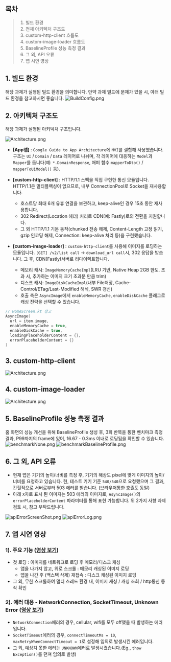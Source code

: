 ## 목차
> 1. 빌드 환경
> 2. 전체 아키텍처 구조도
> 3. custom-http-client 흐름도
> 4. custom-image-loader 흐름도
> 5. BaselineProfile 성능 측정 결과
> 6. 그 외, API 오류
> 7. 앱 시연 영상

## 1. 빌드 환경
해당 과제가 실행된 빌드 환경을 의미합니다. 만약 과제 빌드에 문제가 있을 시, 아래 빌드 환경을 참고하시면 좋습니다.
![BuildConfig.png](readme-img/BuildConfig.png)

## 2. 아키텍처 구조도
해당 과제가 실행된 아키텍처 구조입니다.

![Architecture.png](readme-img/Architecture.png)


- **[App앱]** : `Google Guide to App Architecture`에 `MVI`를 결합해 사용했습니다. 구조는 `UI` / `Domain` / `Data` 레이어로 나뉘며, 각 레이어에 대응하는 `Model`과 `Mapper`를 둡니다(예: `*.DomainResponse`, 매퍼 함수 `mapperToDto()` / `mapperToUiModel()` 등).

- **[custom-http-client]** : HTTP/1.1 스펙을 직접 구현한 통신 모듈입니다. HTTP/1.1은 멀티플렉싱이 없으므로, 내부 ConnectionPool로 Socket을 재사용합니다.
  - 호스트당 최대 6개 유휴 연결을 보관하고, keep-alive인 경우 15초 동안 재사용합니다.
  - 302 Redirect(Location 헤더) 처리로 CDN(예: Fastly)로의 전환을 지원합니다.
  - 그 외 HTTP/1.1 기본 동작(chunked 전송 해제, Content-Length 고정 읽기, gzip 인코딩 해제, Connection: keep-alive 처리 등)을 구현했습니다.

- **[custom-image-loader]** : `custom-http-client`를 사용해 이미지를 로딩하는 모듈입니다. `[GET] /v2/list call` -> `download_url call`시, 302 응답을 받습니다. 그 후, CDN(Fastly)서버로 리다이렉트합니다.
  - 메모리 캐시: `ImageMemoryCacheImpl`(LRU 기반, Native Heap 2GB 한도. 초과 시, 추가하는 이미지 크기 초과분 만큼 trim)
  - 디스크 캐시: `ImageDiskCacheImpl`(내부 File저장, Cache-Control/ETag/Last-Modified 해석, SWR 갱신)
  - 호출 측은 `AsyncImage`에서 `enableMemoryCache`, `enableDiskCache` 플래그로 캐싱 전략을 선택할 수 있습니다.

```kotlin
// HomeScreen.kt 참고
AsyncImage(
  url = item.image,
  enableMemoryCache = true,
  enableDiskCache = true,
  loadingPlaceholderContent = {},
  errorPlaceholderContent = {}
) 
```


## 3. custom-http-client
![Architecture.png](readme-img/custom-http-client.png)

## 4. custom-image-loader
![Architecture.png](readme-img/custom-image-loader.png)

## 5. BaselineProfile 성능 측정 결과
홈 화면의 성능 개선을 위해 BaselineProfile 생성 후, 3회 반복을 통한 벤치마크 측정 결과, 
P99까지의 frame에 있어, 16.67 - 0.3ms 이내로 로딩됨을 확인할 수 있습니다.
![benchmarkNone.png](readme-img/benchmarkNone.png)
![benchmarkBaselineProfile.png](readme-img/benchmarkBaselineProfile.png)

## 6. 그 외, API 오류
- 현재 앱은 기기의 높이/너비를 측정 후, 기기의 해상도 pixel에 맞게 이미지의 높이/너비를 요청하고 있습니다. 현, 테스트 기기 기준 `540/540`으로
요청했으며 그 결과, 간헐적으로 서버로부터 503 에러를 받습니다. (브라우저통한 호출도 동일)
- 아래 `X`자로 표시 된 이미지는 503 에러의 이미지로, `AsyncImage()`의 `errorPlaceholderContent` 파라미터를 통해 표현 가능합니다.
위 2가지 사항 과제 검토 시, 참고 부탁드립니다.

![apiErrorScreenShot.png](readme-img/apiErrorScreenShot.jpeg)
![apiErrorLog.png](readme-img/apiErrorLog.png)

## 7. 앱 시연 영상
### 1). 주요 기능 ([영상 보기](readme-img/main.mp4))
- 첫 로딩 : 이미지를 네트워크로 로딩 후 메모리/디스크 캐싱
  - 앱을 나가지 않고, 위로 스크롤 : 메모리 캐싱된 이미지 로딩
  - 앱을 나간 후 (백스택 삭제) 재접속 : 디스크 캐싱된 이미지 로딩
- 그 외, 무한 스크롤하여 멀티 스레드 환경 내, 이미지 캐싱 / 캐싱 조회 / http통신 동작 확인

### 2). 에러 대응 - NetworkConnection, SocketTimeout, Unknown Error ([영상 보기](readme-img/sub.mp4))
- `NetworkConnection`에러의 경우, cellular, wifi를 모두 off했을 때 발생하는 에러입니다.
- `SocketTimeout`에러의 경우, `connectTimeoutMs = 10`, `maxRetryWhenConnectTimeout = 1`로 설정해 임의로 발생시킨 에러입니다.
- 그 외, 예상치 못한 에러는 `UNKNOWN`에러로 발생시켰습니다.(Eg., `thow Exception()`를 던져 임의로 발생)
